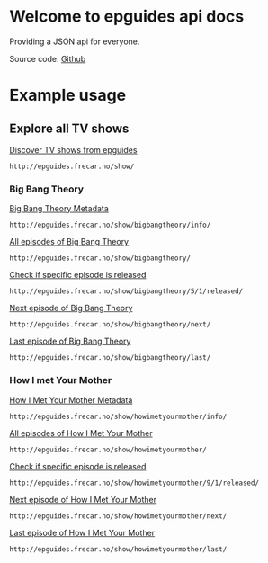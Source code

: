 # Welcome to epguides api docs

Providing a JSON api for everyone.

Source code: [Github](https://github.com/frecar/epguides-api)

Example usage
===================

## Explore all TV shows

[Discover TV shows from epguides](http://epguides.frecar.no/show/)

    http://epguides.frecar.no/show/


### Big Bang Theory

[Big Bang Theory Metadata](http://epguides.frecar.no/show/bigbangtheory/info/)

    http://epguides.frecar.no/show/bigbangtheory/info/

[All episodes of Big Bang Theory](http://epguides.frecar.no/show/bigbangtheory/)

    http://epguides.frecar.no/show/bigbangtheory/

[Check if specific episode is released](http://epguides.frecar.no/show/bigbangtheory/5/1/released/)

    http://epguides.frecar.no/show/bigbangtheory/5/1/released/

[Next episode of Big Bang Theory](http://epguides.frecar.no/show/bigbangtheory/next/)

    http://epguides.frecar.no/show/bigbangtheory/next/

[Last episode of Big Bang Theory](http://epguides.frecar.no/show/bigbangtheory/last/)

    http://epguides.frecar.no/show/bigbangtheory/last/


### How I met Your Mother


[How I Met Your Mother Metadata](http://epguides.frecar.no/show/howimetyourmother/info/)

    http://epguides.frecar.no/show/howimetyourmother/info/

[All episodes of How I Met Your Mother](http://epguides.frecar.no/show/howimetyourmother/)

    http://epguides.frecar.no/show/howimetyourmother/

[Check if specific episode is released](http://epguides.frecar.no/show/howimetyourmother/9/1/released/)

    http://epguides.frecar.no/show/howimetyourmother/9/1/released/

[Next episode of How I Met Your Mother](http://epguides.frecar.no/show/howimetyourmother/next/)

    http://epguides.frecar.no/show/howimetyourmother/next/

[Last episode of How I Met Your Mother](http://epguides.frecar.no/show/howimetyourmother/last/)

    http://epguides.frecar.no/show/howimetyourmother/last/


